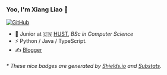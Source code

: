 ### Yoo, I'm Xiang Liao 👋

[![GitHub](https://img.shields.io/badge/dynamic/json?logo=github&label=GitHub&labelColor=495867&color=495867&query=%24.data.totalSubs&url=https%3A%2F%2Fapi.spencerwoo.com%2Fsubstats%2F%3Fsource%3Dgithub%26queryKey%3Dhayschan&style=flat-square)](https://github.com/justin-xiang)

- 🍻 Junior at 🇨🇳 [HUST](https://www.hust.edu.cn), _BSc in Computer Science_
- ⚡ Python / Java / TypeScript.
- ✍️ [Blogger](https://justinxiang.cn)


<h6>* These nice badges are generated by <a href="https://shields.io/">Shields.io</a> and <a href="https://github.com/spencerwooo/Substats">Substats</a>.</h6>
